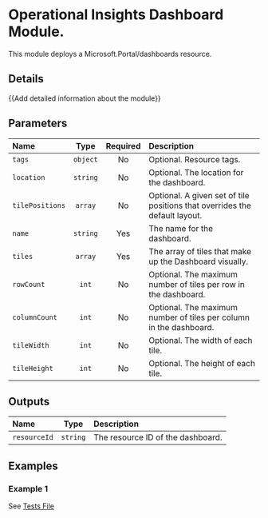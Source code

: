 # Operational Insights Dashboard Module.

This module deploys a Microsoft.Portal/dashboards resource.

## Details

{{Add detailed information about the module}}

## Parameters

| Name            | Type     | Required | Description                                                                |
| :-------------- | :------: | :------: | :------------------------------------------------------------------------- |
| `tags`          | `object` | No       | Optional. Resource tags.                                                   |
| `location`      | `string` | No       | Optional. The location for the dashboard.                                  |
| `tilePositions` | `array`  | No       | Optional. A given set of tile positions that overrides the default layout. |
| `name`          | `string` | Yes      | The name for the dashboard.                                                |
| `tiles`         | `array`  | Yes      | The array of tiles that make up the Dashboard visually.                    |
| `rowCount`      | `int`    | No       | Optional. The maximum number of tiles per row in the dashboard.            |
| `columnCount`   | `int`    | No       | Optional. The maximum number of tiles per column in the dashboard.         |
| `tileWidth`     | `int`    | No       | Optional. The width of each tile.                                          |
| `tileHeight`    | `int`    | No       | Optional. The height of each tile.                                         |

## Outputs

| Name         | Type     | Description                       |
| :----------- | :------: | :-------------------------------- |
| `resourceId` | `string` | The resource ID of the dashboard. |

## Examples

### Example 1

See [Tests File](test/main.test.bicep)
